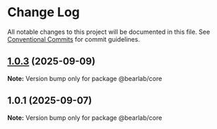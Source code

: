 # Change Log

All notable changes to this project will be documented in this file.
See [Conventional Commits](https://conventionalcommits.org) for commit guidelines.

## [1.0.3](https://github.com/hasanbala/ui-components/compare/@bearlab/core@1.0.1...@bearlab/core@1.0.3) (2025-09-09)

**Note:** Version bump only for package @bearlab/core





## 1.0.1 (2025-09-07)

**Note:** Version bump only for package @bearlab/core
